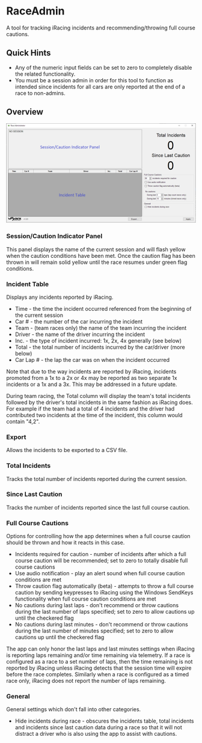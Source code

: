 # RaceAdmin
A tool for tracking iRacing incidents and recommending/throwing full course cautions.

## Quick Hints
* Any of the numeric input fields can be set to zero to completely disable the related functionality.
* You must be a session admin in order for this tool to function as intended since incidents for all
cars are only reported at the end of a race to non-admins.

## Overview

![race admin screenshot](/images/race-admin.png)

### Session/Caution Indicator Panel
This panel displays the name of the current session and will flash yellow when the caution conditions
have been met. Once the caution flag has been thrown in will remain solid yellow until the race resumes
under green flag conditions.

### Incident Table
Displays any incidents reported by iRacing.
* Time - the time the incident occurred referenced from the beginning of the current session
* Car # - the number of the car incurring the incident
* Team - (team races only) the name of the team incurring the incident
* Driver - the name of the driver incurring the incident
* Inc. - the type of incident incurred: 1x, 2x, 4x generally (see below)
* Total - the total number of incidents incurred by the car/driver (more below)
* Car Lap # - the lap the car was on when the incident occurred

Note that due to the way incidents are reported by iRacing, incidents promoted from a 1x to
a 2x or 4x may be reported as two separate 1x incidents or a 1x and a 3x. This may be addressed
in a future update.

During team racing, the Total column will display the team's total incidents followed by the 
driver's total incidents in the same fashion as iRacing does. For example if the team had a total
of 4 incidents and the driver had contributed two incidents at the time of the incident, this 
column would contain "4,2".

### Export
Allows the incidents to be exported to a CSV file.

### Total Incidents
Tracks the total number of incidents reported during the current session.

### Since Last Caution
Tracks the number of incidents reported since the last full course caution.

### Full Course Cautions
Options for controlling how the app determines when a full course caution should be thrown and
how it reacts in this case.

* Incidents required for caution - number of incidents after which a full course caution will be recommended; set to zero to totally disable full course cautions
* Use audio notification - play an alert sound when full course caution conditions are met
* Throw caution flag automatically (beta) - attempts to throw a full course caution by sending keypresses to iRacing using the Windows SendKeys functionality when full course caution conditions are met
* No cautions during last laps - don't recommend or throw cautions during the last number of laps specified; set to zero to allow cautions up until the checkered flag
* No cautions during last minutes - don't recommend or throw cautions during the last number of minutes specified; set to zero to allow cautions up until the checkered flag

The app can only honor the last laps and last minutes settings when iRacing is reporting laps remaining and/or time remaining via telemetry. If a race is configured as a race to a set number of laps, then the time remaining is not reported by iRacing unless iRacing detects that the session time will expire before the race completes. Similarly when a race is configured as a timed race only, iRacing does not report the number of laps remaining.

### General
General settings which don't fall into other categories.

* Hide incidents during race - obscures the incidents table, total incidents and incidents since last caution data during a race so that it will not distract a driver who is also using the app to assist with cautions.
